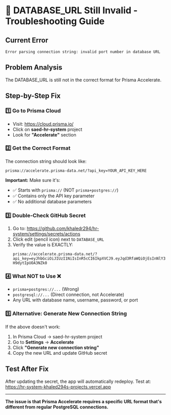 # 🚨 DATABASE_URL Still Invalid - Troubleshooting Guide

## Current Error
```
Error parsing connection string: invalid port number in database URL
```

## Problem Analysis
The DATABASE_URL is still not in the correct format for Prisma Accelerate.

## Step-by-Step Fix

### 1️⃣ Go to Prisma Cloud
- Visit: https://cloud.prisma.io/
- Click on **saed-hr-system** project
- Look for **"Accelerate"** section

### 2️⃣ Get the Correct Format
The connection string should look like:
```
prisma://accelerate.prisma-data.net/?api_key=YOUR_API_KEY_HERE
```

**Important:** Make sure it's:
- ✅ Starts with `prisma://` (NOT `prisma+postgres://`)
- ✅ Contains only the API key parameter
- ✅ No additional database parameters

### 3️⃣ Double-Check GitHub Secret
1. Go to: https://github.com/khaledr294/hr-system/settings/secrets/actions
2. Click edit (pencil icon) next to `DATABASE_URL`
3. Verify the value is EXACTLY:
   ```
   prisma://accelerate.prisma-data.net/?api_key=eyJhbGciOiJIUzI1NiIsInR5cCI6IkpXVCJ9.eyJqd3RfaWQiOjEsInNlY3VyZV9rZXkiOiJza18xUWVEOFRKNWx6X3N5T1RsUi1sMTkiLCJhcGlfa2V5IjoiMDFLNUhLWjBBSDdUR0tEMzhHSjkxV1JNN1QiLCJ0ZW5hbnRfaWQiOiIyNzIwODViOTQyODFjYWZiYjI4MzRmYTUyMDQ5ZGUyYzcyNWZmZDg0MjFhZTg2NzBiZDNiMzgxYTBiYTEyODA3IiwiaW50ZXJuYWxfc2VjcmV0IjoiMWYxNzIwZjUtYTg2My00ZTJkLWE5MGUtY2NlNjRiYTJmM2E0In0.fmGkQyVY8v0VgoUOyBKbJOV8Mh7-H9dytIpUOA3NZk0
   ```

### 4️⃣ What NOT to Use ❌
- `prisma+postgres://...` (Wrong)
- `postgresql://...` (Direct connection, not Accelerate)
- Any URL with database name, username, password, or port

### 5️⃣ Alternative: Generate New Connection String
If the above doesn't work:
1. In Prisma Cloud → saed-hr-system project
2. Go to **Settings** → **Accelerate**
3. Click **"Generate new connection string"**
4. Copy the new URL and update GitHub secret

## Test After Fix
After updating the secret, the app will automatically redeploy.
Test at: https://hr-system-khaled294s-projects.vercel.app

---

**The issue is that Prisma Accelerate requires a specific URL format that's different from regular PostgreSQL connections.**